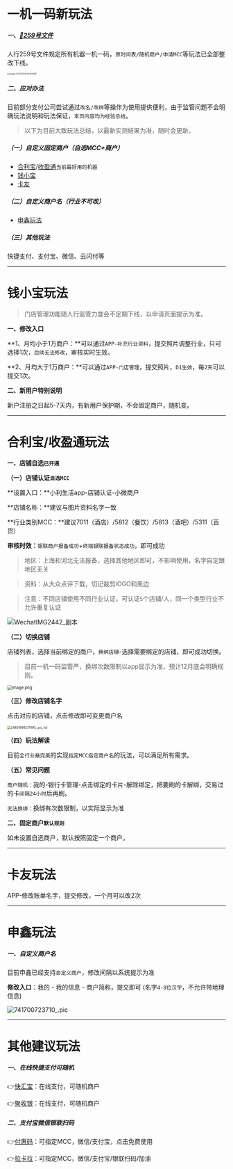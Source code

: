 # 一机一码新玩法

##### 一、[:link:259号文件](http://camlmac.pbc.gov.cn/zhengwugongkai/4081330/4406346/4693545/4774331/index.html)

人行259号文件规定所有机器一机一码，`原时间表/随机商户/申请MCC`等玩法已全部整改下线。

<img src="https://wiki.zjkmkj.com/media/202312061444972.png" alt="image-20231206144403696" style="zoom: 33%;" />

##### 二、应对办法

目前部分支付公司尝试通过`改名/改绑`等操作为使用提供便利，由于监管问题不会明确玩法说明和玩法保证，`本页内容均为经验总结`。

> 以下为目前大致玩法总结，以最新实测结果为准，随时会更新。

##### （一）自定义固定商户（自选MCC+商户）

- [合利宝](tool/hlb.md)/[收盈通](tool/hlbsyt.md)`当前最好用的机器`
- [钱小宝](tool/qxb.md)
- [卡友](tool/kyks.md)

##### （二）自定义商户名（行业不可改）

- [申鑫玩法](tool/sx.md)

##### （三）其他玩法

快捷支付、支付宝、微信、云闪付等



---

# 钱小宝玩法

> 门店管理功能随人行监管力度会不定期下线，以申请页面提示为准。

**一、修改入口**

**1、月均小于1万商户：**可以通过`APP-补充行业资料`，提交照片调整行业，只可选择1次，`后续无法修改`，审核实时生效。

**2、月均大于1万商户：**可以通过`APP-门店管理`，提交照片，`D1生效`，每`2天`可以提交1次。

**二、新用户特别说明**

新户注册之日起5-7天内，有新用户保护期，不会固定商户，随机变。



---

# 合利宝/收盈通玩法

**一、店铺自选`已开通`**

**（一）店铺认证`自选MCC`**

**设置入口：**小利生活app-店铺认证-小微商户

**店铺名称：**建议与图片资料名字一致

**行业类别MCC：**建议7011（酒店）/5812（餐饮）/5813（酒吧）/5311（百货）

**审核时效：**`银联商户报备成功`+`终端银联报备状态成功`，即可成功

> 地区：上海和河北无法报备，选择其他地区即可，不影响使用，名字自定跟地区无关

> 资料：从大众点评下载，切记裁剪lOGO和黑边

> 注意：不同店铺使用不同行业认证，可认证` 5 `个店铺/人，同一个类型行业不允许重复认证

![WechatIMG2442_副本](https://wiki.zjkmkj.com/media/202311231550955.jpeg)

**（二）切换店铺**

店铺列表，选择当前绑定的商户，`换绑店铺`-选择需要绑定的店铺，即可成功切换。

> 目前一机一码监管严，换绑次数限制以app显示为准，预计12月底会明确规则。

<img src="https://wiki.zjkmkj.com/media/202311231550987.png" alt="image.png" style="zoom: 67%;" />

**（三）修改店铺名字**

点击对应的店铺，点击修改即可变更商户名

<img src="https://wiki.zjkmkj.com/media/202311231550002.png" alt="24401698217490_.pic_hd" style="zoom: 50%;" />

**（四）玩法解读**

目前`全行业最完美`的实现`指定MCC指定商户名`的玩法，可以满足所有需求。

**（五）常见问题**

`商户随机：`我的-银行卡管理-点击绑定的卡片-解除绑定，把要刷的卡解绑，交易过的卡`间隔24小时`后再刷。

`无法换绑：`换绑有次数限制，以实际显示为准

**二、固定商户`默认规则`**

如未设置自选商户，默认按照固定一个商户。



---



# 卡友玩法



APP-修改账单名字，提交修改，一个月可以改2次



----

# 申鑫玩法 



##### 一、自定义商户名

目前申鑫已经支持`自定义商户`，修改间隔以系统提示为准

**修改入口**：我的 - 我的信息 - 商户简称，提交即可 (名字`4-8位汉字`，不允许带地理信息)

![741700723710_.pic](https://wiki.zjkmkj.com/media/202311231613170.jpeg)

---

# 其他建议玩法

##### 一、在线快捷支付可随机

👉[快汇宝](https://wiki.zjkmkj.com/#/tool/khb )：在线支付，可随机商户

👉[聚收银](https://wiki.zjkmkj.com/#/tool/jsy])：在线支付，可随机商户

##### 二、支付宝微信银联扫码

👉[付惠码](https://wiki.zjkmkj.com/#/tool/fhm)：可指定MCC，微信/支付宝，点击免费使用

👉[拉卡拉](https://wiki.zjkmkj.com/#/tool/lkl)：可指定MCC，微信/支付宝/银联扫码/加油

